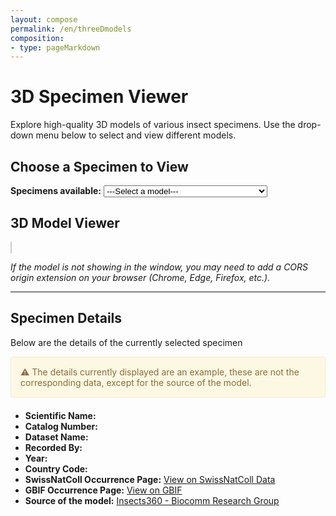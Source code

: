 ```yaml
---
layout: compose
permalink: /en/threeDmodels
composition:
- type: pageMarkdown
---
```

# 3D Specimen Viewer

Explore high-quality 3D models of various insect specimens. Use the drop-down menu below to select and view different models.

## Choose a Specimen to View

<label for="model-selector"><strong>Specimens available:</strong></label>
<select id="model-selector" onchange="updateModel()">
    <option value="">---Select a model---</option>
    <option value="https://biocommunication.org/filesystems/scans/AGORA_CF_SB_16_Cave_beetle.glb?v=1736014842">🪲 <em>Anthroherpon cylindricolle thoracicum</em></option>
    <option value="https://biocommunication.org/filesystems/scans/AGORA_FK_FK_17_Temnorhinus_strabus_20241115.glb?v=1736014250">🪲 <i>Temnorhinus strabus</i></option>
    <option value="https://biocommunication.org/filesystems/scans/AGORA_FK_CF_23_V2_Scarabaeus_sacera_20241223.glb?v=1736009564">🪲 <i>Scarabaeus sacer</i></option>
    <option value="https://biocommunication.org/filesystems/scans/AGORA_CF_SB_14_Taurhina_longiceps_20241107.glb?v=1731354432">🪲 <i>Taurhina longiceps</i></option>
    <option value="https://biocommunication.org/filesystems/scans/AGORA_CF_CF_07_Agrilus_pianipennis_20240709.glb?v=1731351398">🪲 <i>Agrilus planipennis</i></option>
    <option value="https://biocommunication.org/filesystems/scans/Carabus-cgj-20230823.gltf?v=1697467520">🪲 <i>Carabus montivagus</i></option>
    <option value="https://biocommunication.org/filesystems/scans/Cicindela-cgj-20230823.gltf?v=1697467519">🪲 <i>Cicindela andriana</i></option>
    <option value="https://biocommunication.org/filesystems/scans/AGORA_CF_SB_11_Omophron_obliteratum_utense20241029.glb?v=1731353967">🪲 <i>Omophron obliteratum</i></option>
    <option value="https://biocommunication.org/filesystems/scans/AGORA_CF_SB_10_Gnathocera_flavovirens_20241029.glb?v=1731354819">🪲 <i>Gnathocera flavovirens</i></option>
    <option value="https://biocommunication.org/filesystems/scans/AGORA_FK_FK_25_Macroglossum_stellatarum_20241115.glb?v=1736011723">🦋 <i>Macroglossum stellatarum</i></option>
    <option value="https://biocommunication.org/filesystems/scans/AGORA_FK_SB_18_Cupido_argiades.glb?v=1736011093">🦋 <i>Cupido argiades</i></option>
    <option value="https://biocommunication.org/filesystems/scans/AGORA_FK_22_Synanthedon_culiciformis_20241223.glb?v=1736009168">🦋 <i>Synanthedon culiciformis</i></option>
    <option value="https://biocommunication.org/filesystems/scans/AGORA_FK_AS_27_Tortricidae_Phaloniinae.glb?v=1736008455">🦋 <i>Agapeta zoegana</i></option>
    <option value="https://biocommunication.org/filesystems/scans/AGORA_CF_SB_15_Scaptodrosophila_deflexa.glb?v=1736026991">🪰 <i>Scaptodrosophila deflexa</i></option>
    <option value="https://biocommunication.org/filesystems/scans/AGORA_FK_FK_21_Temnostoma_vespiforme.glb?v=1736013948">🪰 <i>Temnostoma vespiforme</i></option>
    <option value="https://biocommunication.org/filesystems/scans/Mosquito-cgj-20240211.gltf?v=1704981158">🦟 <i>Aedes aegypti</i></option>
    <option value="https://biocommunication.org/filesystems/scans/Muse%CC%81e-dhistoire-post-naturelle_CF_CF_08_Anopheles_20241008.glb?v=1731355350">🦟 _Anopheles stephensi_</option>
    <option value="https://biocommunication.org/filesystems/scans/AGORA_CF_SB_12_Tephritis_mariannae_20241106.glb?v=1731354336">🪰 <i>Tephritis mariannae</i></option>
    <option value="https://biocommunication.org/filesystems/scans/AGORA_CF_CF_05_Hermetia_Larva_20240309.glb?v=1731352127">🪰 <i>Hermetia illucens, larva</i></option>
    <option value="https://biocommunication.org/filesystems/scans/AGORA_CF_CF_06_Hermetia_20241030.glb?v=1731353334">🪰 <i>Hermetia illucens, adult</i></option>
    <option value="https://biocommunication.org/filesystems/scans/AGORA_CF_SB_13_Tipula_saginata_20241101.glb?v=1736878979">🦟 <i>Tipula saginata</i></option>
    <option value="https://biocommunication.org/filesystems/scans/AGORA_CF_CF_08_Chrysis_splendidula_20241224.glb?v=1736010409">🐝 <i>Chrysis splendidula</i></option>
    <option value="https://biocommunication.org/filesystems/scans/Hylaeus-cgj-20230823.gltf?v=1697467521">🐝 <i>Hylaeus nigritus</i></option>
    <option value="https://biocommunication.org/filesystems/scans/AGORA_FK_26_Coenagrion_hastulatum_20241223.glb?v=1736010013">🦗 <i>Coenagrion hastulatum</i></option>
    <option value="https://biocommunication.org/filesystems/scans/AGORA_FK_FK_24_Epacromius_tergestinus_20241203.glb?v=1736013276">🦗 <i>Epacromius tergestinus</i></option>
</select>



## 3D Model Viewer

<model-viewer id="dynamic-model-viewer"
              src=""
              shadow-intensity="1" 
              camera-controls="" 
              touch-action="none" 
              interaction-prompt-threshold="500" 
              auto-rotate="" 
              class="js-scan-viewer" 
              ar-status="not-presenting" 
              style="width: 100%; max-width: 100vw; height: 50vh; border: 1px solid #ccc; background-color: #fff;">
</model-viewer>

<script type="module" src="https://unpkg.com/@google/model-viewer/dist/model-viewer.min.js"></script>

*If the model is not showing in the window, you may need to add a CORS origin extension on your browser (Chrome, Edge, Firefox, etc.).*

---

## Specimen Details

Below are the details of the currently selected specimen

<div style="padding: 15px; border: 1px solid transparent; border-color: transparent; margin-bottom: 20px; border-radius: 4px; color: #8a6d3b;; background-color: #fcf8e3; border-color: #faebcc;">
⚠️ The details currently displayed are an example, these are not the corresponding data, except for the source of the model.
</div>

- **Scientific Name:** <span id="scientificName"></span>
- **Catalog Number:** <span id="catalogNumber"></span>
- **Dataset Name:** <span id="datasetName"></span>
- **Recorded By:** <span id="recordedBy"></span>
- **Year:** <span id="year"></span>
- **Country Code:** <span id="countryCode"></span>
- **SwissNatColl Occurrence Page:** [View on SwissNatColl Data](/occurrence/search?entity=3777522425)
- **GBIF Occurrence Page:** [<span id="gbifLink">View on GBIF</span>](#)
- **Source of the model:** [Insects360 - Biocomm Research Group](https://biocommunication.org/en/insects360/3d-scans/hylaeus-nigritus/)

<script>
function getModelNameFromURL() {
    const urlParams = new URLSearchParams(window.location.search);
    return urlParams.get('model');
}

function updateModel() {
    const modelSelector = document.getElementById('model-selector');
    const selectedModel = modelSelector.value;
    if (selectedModel) {
        const newUrl = `${window.location.pathname}?model=${selectedModel}`;
        window.history.pushState({ path: newUrl }, '', newUrl);
        const modelViewer = document.getElementById('dynamic-model-viewer');
        const modelSrc = `${selectedModel}.gltf`;
        modelViewer.setAttribute('src', modelSrc);
    }
}

function fetchModelData() {
    const apiUrl = 'https://api.gbif.org/v1/occurrence/3777522425/fragment';
    const gbifBaseUrl = 'https://www.gbif.org/en/occurrence/';

    const occurrenceId = apiUrl.split('/')[5];
    
    fetch(apiUrl)
        .then(response => response.json())
        .then(data => {
            document.getElementById('scientificName').textContent = data.scientificName;
            document.getElementById('catalogNumber').textContent = data.catalogNumber;
            document.getElementById('datasetName').textContent = data.datasetName;
            document.getElementById('recordedBy').textContent = data.recordedBy;
            document.getElementById('year').textContent = data.year;
            document.getElementById('countryCode').textContent = data.countryCode;
            document.getElementById('gbifLink').href = `${gbifBaseUrl}${occurrenceId}`;
        })
        .catch(error => console.error('Error fetching model data:', error));
}

document.addEventListener('DOMContentLoaded', (event) => {
    const modelName = getModelNameFromURL();
    if (modelName) {
        const modelViewer = document.getElementById('dynamic-model-viewer');
        const modelSrc = `${modelName}.gltf`;
        modelViewer.setAttribute('src', modelSrc);
        document.getElementById('model-selector').value = modelName;
    }
    fetchModelData();
});
</script>
